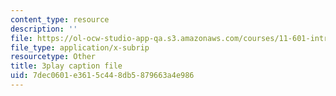 ```yaml
---
content_type: resource
description: ''
file: https://ol-ocw-studio-app-qa.s3.amazonaws.com/courses/11-601-introduction-to-environmental-policy-and-planning-fall-2016/7dec0601e3615c448db5879663a4e986_ZNTBAKAT_WQ.vtt
file_type: application/x-subrip
resourcetype: Other
title: 3play caption file
uid: 7dec0601-e361-5c44-8db5-879663a4e986
---
```


